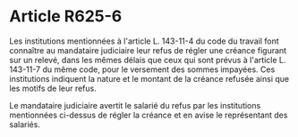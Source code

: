 # Article R625-6

Les institutions mentionnées à l'article L. 143-11-4 du code du travail font connaître au mandataire judiciaire leur refus de régler une créance figurant sur un relevé, dans les mêmes délais que ceux qui sont prévus à l'article L. 143-11-7 du même code, pour le versement des sommes impayées. Ces institutions indiquent la nature et le montant de la créance refusée ainsi que les motifs de leur refus.

Le mandataire judiciaire avertit le salarié du refus par les institutions mentionnées ci-dessus de régler la créance et en avise le représentant des salariés.
